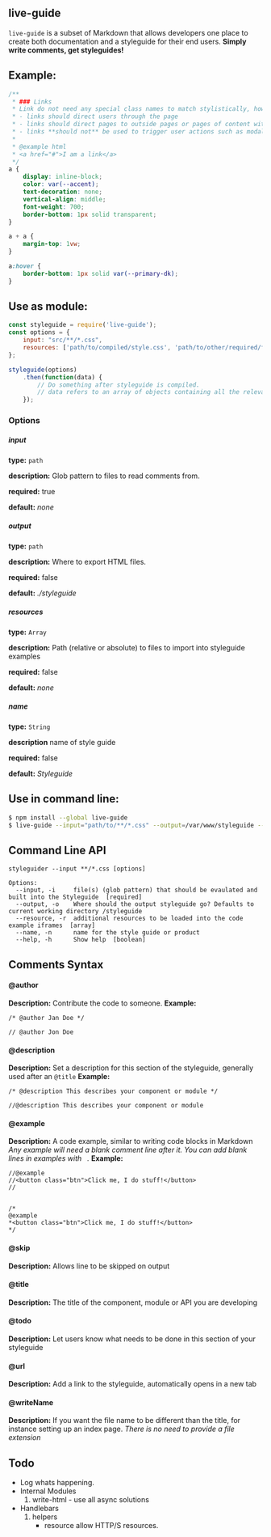 live-guide
---
`live-guide` is a subset of Markdown that allows developers one place to create both documentation and a styleguide for their end users. **Simply write comments, get styleguides!**

## Example:
```css
/**
 * ### Links
 * Link do not need any special class names to match stylistically, however they should follow some convetions
 * - links should direct users through the page
 * - links should direct pages to outside pages or pages of content within the site structure
 * - links **should not** be used to trigger user actions such as modals.
 *
 * @example html
 * <a href="#">I am a link</a>
 */
a {
    display: inline-block;
    color: var(--accent);
    text-decoration: none;
    vertical-align: middle;
    font-weight: 700;
    border-bottom: 1px solid transparent;
}

a + a {
    margin-top: 1vw;
}

a:hover {
    border-bottom: 1px solid var(--primary-dk);
}
```

## Use as module:
```javascript
const styleguide = require('live-guide');
const options = {
    input: "src/**/*.css",
    resources: ['path/to/compiled/style.css', 'path/to/other/required/files/app.js']
};

styleguide(options)
    .then(function(data) {
        // Do something after styleguide is compiled.
        // data refers to an array of objects containing all the relevant data from your build
    });
```

### Options
##### input
**type:** `path`

**description:** Glob pattern to files to read comments from.

**required:** true

**default:** *none*


##### output
**type:** `path`

**description:** Where to export HTML files.

**required:** false

**default:** *./styleguide*

##### resources
**type:** `Array`

**description:** Path (relative or absolute) to files to import into styleguide examples

**required:** false

**default:** *none*

##### name
**type:** `String`

**description** name of style guide

**required:** false

**default:** *Styleguide*



## Use in command line:
```bash
$ npm install --global live-guide
$ live-guide --input="path/to/**/*.css" --output=/var/www/styleguide --resource path/to/style.css another/path/here.js
```

## Command Line API
```shell
styleguider --input **/*.css [options]

Options:
  --input, -i     file(s) (glob pattern) that should be evaulated and built into the Styleguide  [required]
  --output, -o    Where should the output styleguide go? Defaults to current working directory /styleguide
  --resource, -r  additional resources to be loaded into the code example iframes  [array]
  --name, -n      name for the style guide or product
  --help, -h      Show help  [boolean]

```

## Comments Syntax

#### @author
**Description:** Contribute the code to someone.
**Example:**
```
/* @author Jan Doe */

// @author Jon Doe
```

#### @description
**Description:** Set a description for this section of the styleguide, generally used after an `@title`
**Example:**
```
/* @description This describes your component or module */

//@description This describes your component or module
```

#### @example
**Description:** A code example, similar to writing code blocks in Markdown
*Any example will need a blank comment line after it.
You can add blank lines in examples with `
`.*
**Example:**
```
//@example
//<button class="btn">Click me, I do stuff!</button>
//


/*
@example
*<button class="btn">Click me, I do stuff!</button>
*/
```

#### @skip
**Description:** Allows line to be skipped on output


#### @title
**Description:** The title of the component, module or API you are developing


#### @todo
**Description:** Let users know what needs to be done in this section of your styleguide


#### @url
**Description:** Add a link to the styleguide, automatically opens in a new tab


#### @writeName
**Description:** If you want the file name to be different than the title, for instance setting up an index page.
*There is no need to provide a file extension*
## Todo
- Log whats happening.
- Internal Modules
    1. write-html
            - use all async solutions
- Handlebars
	1. helpers
    	-  resource allow HTTP/S resources.
